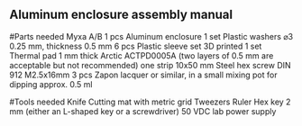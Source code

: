 ﻿## Aluminum enclosure assembly manual

#Parts needed
Myxa A/B	        1 pcs
Aluminum enclosure 	1 set
Plastic washers ⌀3 0.25 mm, thickness 0.5 mm 	6 pcs
Plastic sleeve set	3D printed	1 set
Thermal pad 1 mm thick	Arctic ACTPD0005A (two layers of 0.5 mm are acceptable but not recommended)    one strip 10x50 mm
Steel hex screw DIN 912 M2.5x16mm	3 pcs
Zapon lacquer or similar, in a small mixing pot for dipping	approx. 0.5 ml

#Tools needed
Knife
Cutting mat with metric grid
Tweezers
Ruler
Hex key 2 mm (either an L-shaped key or a screwdriver)
50 VDC lab power supply
